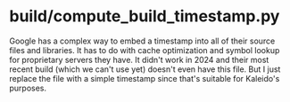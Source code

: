 # build/compute_build_timestamp.py

Google has a complex way to embed a timestamp into all of their source files and libraries. It has to do with cache optimization and symbol lookup for proprietary servers they have. It didn't work in 2024 and their most recent build (which we can't use yet) doesn't even have this file. But I just replace the file with a simple timestamp since that's suitable for Kaleido's purposes.

